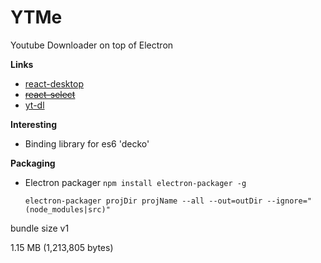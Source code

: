 # YTMe

Youtube Downloader on top of Electron

**Links**
- [react-desktop](http://reactdesktop.js.org/)
- ~~[react-select](http://jedwatson.github.io/react-select/)~~
- [yt-dl](https://github.com/fent/node-ytdl-core)

**Interesting**

 - Binding library for es6 'decko'

**Packaging**

 - Electron packager `npm install electron-packager -g`

	`electron-packager projDir projName --all --out=outDir --ignore="(node_modules|src)"`

bundle size v1

1.15 MB (1,213,805 bytes)
